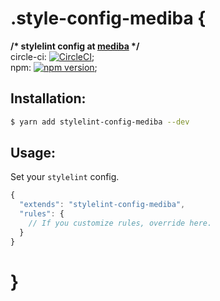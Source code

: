 # .style-config-mediba {

**/\* stylelint config at [mediba](http://www.mediba.jp/) \*/**  
circle-ci: [![CircleCI](https://circleci.com/gh/uknmr/stylelint-config-mediba.svg?style=svg)](https://circleci.com/gh/uknmr/stylelint-config-mediba);  
npm: [![npm version](https://badge.fury.io/js/stylelint-config-mediba.svg)](https://badge.fury.io/js/stylelint-config-mediba);

## Installation:

```bash
$ yarn add stylelint-config-mediba --dev
```

## Usage:

Set your `stylelint` config.

```js
{
  "extends": "stylelint-config-mediba",
  "rules": {
    // If you customize rules, override here.
  }
}
```

# }

